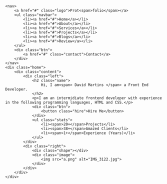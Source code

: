 <!DOCTYPE html>
<html lang="en">
<head>
    <meta charset="UTF-8">
    <meta http-equiv="X-UA-Compatible" content="IE=edge">
    <meta name="viewport" content="width=device-width, initial-scale=1.0">
    <title>Responsive Portfolio | Coding With David Martins</title>
    <link rel="stylesheet" href="my portfolio.css">
</head>
<body>

    <nav>
        <a href="#" class="logo">Prot<span>folio</span></a>
        <ul class="navbar">
            <li><a href="#">Home</a></li>
            <li><a href="#">About</a></li>
            <li><a href="#">Services</a></li>
            <li><a href="#">Projects</a></li>
            <li><a href="#">Blogs</a></li>
            <li><a href="#">Review</a></li>
        </ul>
        <div class="btn">
            <a href="#" class="contact">Contact</a>
        </div>
    </nav>
    <div class="home">
        <div class="content">
            <div class="left">
                <h2 class="name">
                    Hi, I am<span> David Martins </span> a Front End Developer.
                </h2>
                <p>I am an intermidiate frontend developer with experience in the following programming languages, HTML and CSS.</p>
                <div class="btn">
                    <button class="hire">Hire Me</button>
                </div>
                <ul class="stats">
                    <li><span>20+</span>Projects</li>
                    <li><span>38+</span>Amazed Clients</li>
                    <li><span>1+</span>Experience (Years)</li>
                </ul>
            </div>
            <div class="right">
                <div class="shape"></div>
                <div class="image">
                    <img src="a.png" alt="IMG_3122.jpg">
                </div>
            </div>
        </div>
    </div>
</body>
</html>
